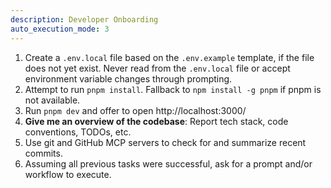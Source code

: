 ```yaml
---
description: Developer Onboarding
auto_execution_mode: 3
---
```


1. Create a `.env.local` file based on the `.env.example` template, if the file does not yet exist. Never read from the `.env.local` file or accept environment variable changes through prompting.
2. Attempt to run `pnpm install`. Fallback to `npm install -g pnpm` if pnpm is not available.
3. Run `pnpm dev` and offer to open http://localhost:3000/
4. __Give me an overview of the codebase__: Report tech stack, code conventions, TODOs, etc.
5. Use git and GitHub MCP servers to check for and summarize recent commits.
6. Assuming all previous tasks were successful, ask for a prompt and/or workflow to execute.